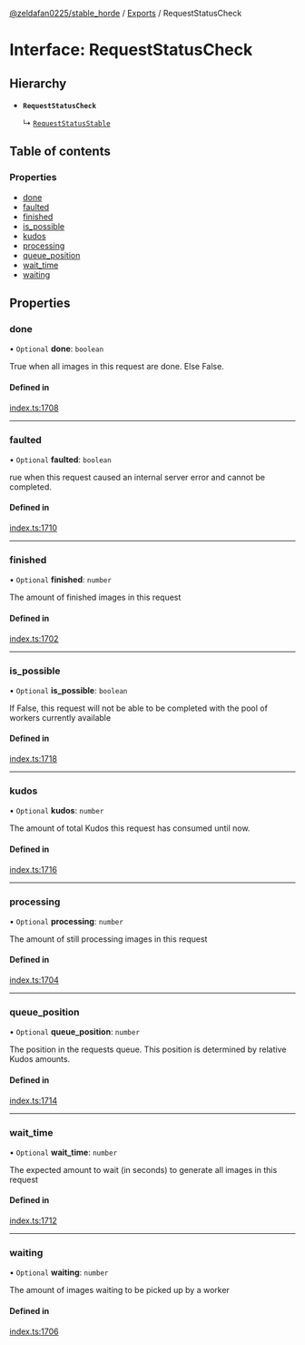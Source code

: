 [@zeldafan0225/stable_horde](../README.md) / [Exports](../modules.md) / RequestStatusCheck

# Interface: RequestStatusCheck

## Hierarchy

- **`RequestStatusCheck`**

  ↳ [`RequestStatusStable`](RequestStatusStable.md)

## Table of contents

### Properties

- [done](RequestStatusCheck.md#done)
- [faulted](RequestStatusCheck.md#faulted)
- [finished](RequestStatusCheck.md#finished)
- [is\_possible](RequestStatusCheck.md#is_possible)
- [kudos](RequestStatusCheck.md#kudos)
- [processing](RequestStatusCheck.md#processing)
- [queue\_position](RequestStatusCheck.md#queue_position)
- [wait\_time](RequestStatusCheck.md#wait_time)
- [waiting](RequestStatusCheck.md#waiting)

## Properties

### done

• `Optional` **done**: `boolean`

True when all images in this request are done. Else False.

#### Defined in

[index.ts:1708](https://github.com/ZeldaFan0225/stable_horde/blob/4f15ca1/index.ts#L1708)

___

### faulted

• `Optional` **faulted**: `boolean`

rue when this request caused an internal server error and cannot be completed.

#### Defined in

[index.ts:1710](https://github.com/ZeldaFan0225/stable_horde/blob/4f15ca1/index.ts#L1710)

___

### finished

• `Optional` **finished**: `number`

The amount of finished images in this request

#### Defined in

[index.ts:1702](https://github.com/ZeldaFan0225/stable_horde/blob/4f15ca1/index.ts#L1702)

___

### is\_possible

• `Optional` **is\_possible**: `boolean`

If False, this request will not be able to be completed with the pool of workers currently available

#### Defined in

[index.ts:1718](https://github.com/ZeldaFan0225/stable_horde/blob/4f15ca1/index.ts#L1718)

___

### kudos

• `Optional` **kudos**: `number`

The amount of total Kudos this request has consumed until now.

#### Defined in

[index.ts:1716](https://github.com/ZeldaFan0225/stable_horde/blob/4f15ca1/index.ts#L1716)

___

### processing

• `Optional` **processing**: `number`

The amount of still processing images in this request

#### Defined in

[index.ts:1704](https://github.com/ZeldaFan0225/stable_horde/blob/4f15ca1/index.ts#L1704)

___

### queue\_position

• `Optional` **queue\_position**: `number`

The position in the requests queue. This position is determined by relative Kudos amounts.

#### Defined in

[index.ts:1714](https://github.com/ZeldaFan0225/stable_horde/blob/4f15ca1/index.ts#L1714)

___

### wait\_time

• `Optional` **wait\_time**: `number`

The expected amount to wait (in seconds) to generate all images in this request

#### Defined in

[index.ts:1712](https://github.com/ZeldaFan0225/stable_horde/blob/4f15ca1/index.ts#L1712)

___

### waiting

• `Optional` **waiting**: `number`

The amount of images waiting to be picked up by a worker

#### Defined in

[index.ts:1706](https://github.com/ZeldaFan0225/stable_horde/blob/4f15ca1/index.ts#L1706)
